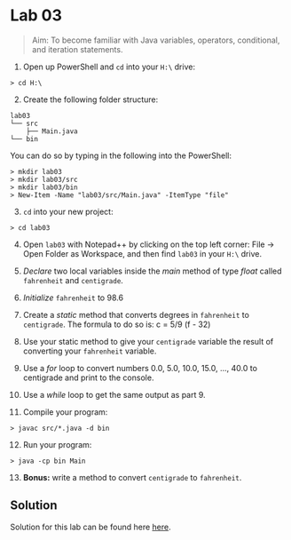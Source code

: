 # Lab 03
> Aim: To become familiar with Java variables, operators, conditional, and iteration statements.

1. Open up PowerShell and `cd` into your `H:\` drive:
```
> cd H:\
```
2. Create the following folder structure:
```
lab03
└── src
    ├── Main.java
└── bin
```
You can do so by typing in the following into the PowerShell:
```
> mkdir lab03
> mkdir lab03/src
> mkdir lab03/bin
> New-Item -Name "lab03/src/Main.java" -ItemType "file"
```

3. `cd` into your new project:
```
> cd lab03
```
4. Open `lab03` with Notepad++ by clicking on the top left corner: File -> Open Folder as Workspace, and then find `lab03` in your `H:\` drive.  

5. *Declare* two local variables inside the *main* method of type *float* called `fahrenheit` and `centigrade`.

6. *Initialize* `fahrenheit` to 98.6

7. Create a *static* method that converts degrees in `fahrenheit` to `centigrade`. The formula to do so is:
    c = 5/9 (f - 32)

8. Use your static method to give your `centigrade` variable the result of converting your `fahrenheit` variable.

9. Use a *for* loop to convert numbers 0.0, 5.0, 10.0, 15.0, ..., 40.0 to centigrade and print to the console.

10. Use a *while* loop to get the same output as part 9.

11. Compile your program:
```
> javac src/*.java -d bin
```

12. Run your program:
```
> java -cp bin Main
```

13. **Bonus:** write a method to convert `centigrade` to `fahrenheit`.

## Solution
Solution for this lab can be found here <a href="/Misc/Solutions/Main03.java" target="_blank">here</a>.